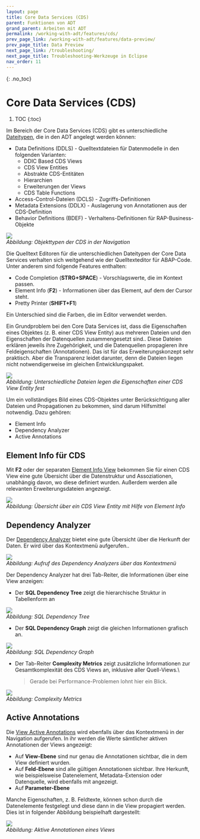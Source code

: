 ```yaml
---
layout: page
title: Core Data Services (CDS) 
parent: Funktionen von ADT
grand_parent: Arbeiten mit ADT
permalink: /working-with-adt/features/cds/
prev_page_link: /working-with-adt/features/data-preview/
prev_page_title: Data Preview
next_page_link: /troubleshooting/
next_page_title: Troubleshooting-Werkzeuge in Eclipse
nav_order: 11
---
```


{: .no_toc}
# Core Data Services (CDS)

1. TOC
{:toc}

Im Bereich der Core Data Services (CDS) gibt es unterschiedliche [Dateitypen](https://help.sap.com/docs/ABAP_PLATFORM_NEW/f2e545608079437ab165c105649b89db/4ed280596e391014adc9fffe4e204223.html), die in den ADT angelegt werden können:

- Data Definitions (DDLS) - Quelltextdateien für Datenmodelle in den folgenden Varianten:
  - DDIC Based CDS Views
  - CDS View Entities
  - Abstrakte CDS-Entitäten
  - Hierarchien
  - Erweiterungen der Views
  - CDS Table Functions
- Access-Control-Dateien (DCLS) - Zugriffs-Definitionen
- Metadata Extensions (DDLX) - Auslagerung von Annotationen aus der CDS-Definition
- Behavior Definitions (BDEF) - Verhaltens-Definitionen für RAP-Business-Objekte

![](../img/image79.png)  
<span class="img-caption" markdown=1>
*Abbildung: Objekttypen der CDS in der Navigation*
</span>

Die Quelltext Editoren für die unterschiedlichen Dateitypen der Core Data Services verhalten sich weitgehend wie der Quelltexteditor für ABAP-Code. Unter anderem sind folgende Features enthalten:

- Code Completion (**STRG+SPACE**) - Vorschlagswerte, die im Kontext passen.
- Element Info (**F2**) - Informationen über das Element, auf dem der Cursor steht.
- Pretty Printer (**SHIFT+F1**)

Ein Unterschied sind die Farben, die im Editor verwendet werden.

Ein Grundproblem bei den Core Data Services ist, dass die Eigenschaften eines Objektes (z. B. einer CDS View Entity) aus mehreren Dateien und den Eigenschaften der Datenquellen zusammengesetzt sind.. Diese Dateien erklären jeweils ihre Zugehörigkeit, und die Datenquellen propagieren ihre Feldeigenschaften (Annotationen). Das ist für das Erweiterungskonzept sehr praktisch. Aber die Transparenz leidet darunter, denn die Dateien liegen nicht notwendigerweise im gleichen Entwicklungspaket.

![](../img/image83.png)  
<span class="img-caption" markdown=1>
*Abbildung: Unterschiedliche Dateien legen die Eigenschaften einer CDS View Entity fest*
</span>

Um ein vollständiges Bild eines CDS-Objektes unter Berücksichtigung aller Dateien und Propagationen zu bekommen, sind darum Hilfsmittel notwendig. Dazu gehören:

- Element Info
- Dependency Analyzer
- Active Annotations

## Element Info für CDS

Mit **F2** oder der separaten [Element Info View](https://help.sap.com/docs/ABAP_PLATFORM_NEW/f2e545608079437ab165c105649b89db/c2ffbc2fee0c4ceda3bb89bd843ee419.html) bekommen Sie für einen CDS View eine gute Übersicht über die Datenstruktur und Assoziationen, unabhängig davon, wo diese definiert wurden. Außerdem werden alle relevanten Erweiterungsdateien angezeigt.

![](../img/image94.png)  
<span class="img-caption" markdown=1>
*Abbildung: Übersicht über ein CDS View Entity mit Hilfe von Element Info*
</span>

## Dependency Analyzer

Der [Dependency Analyzer](https://help.sap.com/docs/ABAP_PLATFORM_NEW/f2e545608079437ab165c105649b89db/bedc1723e35244e188c5a44a5f4f8340.html) bietet eine gute Übersicht über die Herkunft der Daten. Er wird über das Kontextmenü aufgerufen..

![](../img/image30.png)  
<span class="img-caption" markdown=1>
*Abbildung: Aufruf des Dependency Analyzers über das Kontextmenü*
</span>

Der Dependency Analyzer hat drei Tab-Reiter, die Informationen über eine View anzeigen:

- Der **SQL Dependency Tree** zeigt die hierarchische Struktur in Tabellenform an

![](../img/image53.png)  
<span class="img-caption" markdown=1>
*Abbildung: SQL Dependency Tree*
</span>

- Der **SQL Dependency Graph** zeigt die gleichen Informationen grafisch an.

![](../img/image13.png)  
<span class="img-caption" markdown=1>
*Abbildung: SQL Dependency Graph*
</span>

- Der Tab-Reiter **Complexity Metrics** zeigt zusätzliche Informationen zur Gesamtkomplexität des CDS Views an, inklusive aller Quell-Views.\
    > Gerade bei Performance-Problemen lohnt hier ein Blick.

![](../img/image5.png)  
<span class="img-caption" markdown=1>
*Abbildung: Complexity Metrics*
</span>

## Active Annotations

Die [View Active Annotations](https://help.sap.com/docs/ABAP_PLATFORM_NEW/f2e545608079437ab165c105649b89db/45ba68d3b4924a97ad2dc598e756968e.html) wird ebenfalls über das Kontextmenü in der Navigation aufgerufen. In ihr werden die Werte sämtlicher aktiven Annotationen der Views angezeigt:

- Auf **View-Ebene** sind nur genau die Annotationen sichtbar, die in dem View definiert wurden.
- Auf **Feld-Ebene** sind alle gültigen Annotationen sichtbar. Ihre Herkunft, wie beispielsweise Datenelement, Metadata-Extension oder Datenquelle, wird ebenfalls mit angezeigt.
- Auf **Parameter-Ebene**

Manche Eigenschaften, z. B. Feldtexte, können schon durch die Datenelemente festgelegt und diese dann in die View propagiert werden. Dies ist in folgender Abbildung beispielhaft dargestellt:

![](../img/image39.png)  
<span class="img-caption" markdown=1>
*Abbildung: Aktive Annotationen eines Views*
</span>
